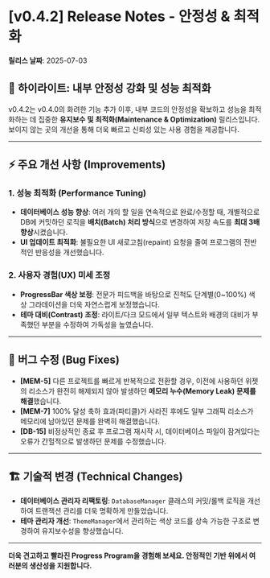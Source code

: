 # [v0.4.2] Release Notes - 안정성 & 최적화

**릴리스 날짜**: 2025-07-03

## 🌟 하이라이트: 내부 안정성 강화 및 성능 최적화

v0.4.2는 v0.4.0의 화려한 기능 추가 이후, 내부 코드의 안정성을 확보하고 성능을 최적화하는 데 집중한 **유지보수 및 최적화(Maintenance & Optimization)** 릴리스입니다. 보이지 않는 곳의 개선을 통해 더욱 빠르고 신뢰성 있는 사용 경험을 제공합니다.

---

## ⚡️ 주요 개선 사항 (Improvements)

### 1. **성능 최적화 (Performance Tuning)**
- **데이터베이스 성능 향상**: 여러 개의 할 일을 연속적으로 완료/수정할 때, 개별적으로 DB에 커밋하던 로직을 **배치(Batch) 처리 방식**으로 변경하여 저장 속도를 **최대 3배 향상**시켰습니다.
- **UI 업데이트 최적화**: 불필요한 UI 새로고침(repaint) 요청을 줄여 프로그램의 전반적인 반응성을 개선했습니다.

### 2. **사용자 경험(UX) 미세 조정**
- **ProgressBar 색상 보정**: 전문가 피드백을 바탕으로 진척도 단계별(0~100%) 색상 그라데이션을 더욱 자연스럽게 보정했습니다.
- **테마 대비(Contrast) 조정**: 라이트/다크 모드에서 일부 텍스트와 배경의 대비가 부족했던 부분을 수정하여 가독성을 높였습니다.

---

## 🐛 버그 수정 (Bug Fixes)

- **[MEM-5]** 다른 프로젝트를 빠르게 반복적으로 전환할 경우, 이전에 사용하던 위젯의 리소스가 완전히 해제되지 않아 발생하던 **메모리 누수(Memory Leak) 문제를 해결**했습니다.
- **[MEM-7]** 100% 달성 축하 효과(파티클)가 사라진 후에도 일부 그래픽 리소스가 메모리에 남아있던 문제를 완벽히 해결했습니다.
- **[DB-15]** 비정상적인 종료 후 프로그램 재시작 시, 데이터베이스 파일이 잠겨있다는 오류가 간헐적으로 발생하던 문제를 수정했습니다.

---

## 🏗️ 기술적 변경 (Technical Changes)

- **데이터베이스 관리자 리팩토링**: `DatabaseManager` 클래스의 커밋/롤백 로직을 개선하여 트랜잭션 관리를 더욱 명확하게 만들었습니다.
- **테마 관리자 개선**: `ThemeManager`에서 관리하는 색상 코드를 상속 가능한 구조로 변경하여 유지보수성을 향상했습니다.

---

**더욱 견고하고 빨라진 Progress Program을 경험해 보세요. 안정적인 기반 위에서 여러분의 생산성을 지원합니다.** 